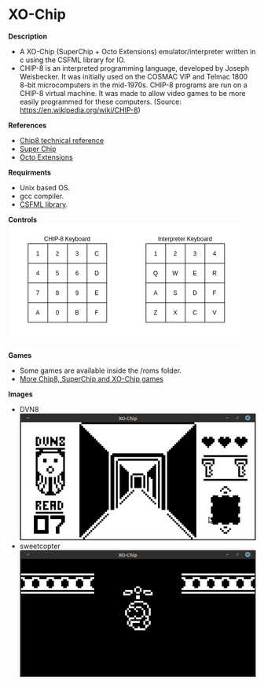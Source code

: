 # XO-Chip

**Description**
  - A XO-Chip (SuperChip + Octo Extensions) emulator/interpreter written in c using the CSFML library for IO.
  - CHIP-8 is an interpreted programming language, developed by Joseph Weisbecker. It was initially used on the COSMAC VIP and Telmac 1800 8-bit microcomputers in the mid-1970s. CHIP-8 programs are run on a CHIP-8 virtual machine. It was made to allow video games to be more easily programmed for these computers. (Source: https://en.wikipedia.org/wiki/CHIP-8)

**References**
  - [Chip8 technical reference](http://devernay.free.fr/hacks/chip8/C8TECH10.HTM)
  - [Super Chip](https://github.com/JohnEarnest/Octo/blob/gh-pages/docs/SuperChip.md)
  - [Octo Extensions](http://johnearnest.github.io/Octo/docs/XO-ChipSpecification.html)

**Requirments**
  - Unix based OS.
  - gcc compiler.
  - [CSFML library](https://www.sfml-dev.org/download/csfml/).

**Controls**
<br/> ![alt text](https://github.com/dma-neves/xo-chip/blob/main/other/controls.png)

**Games**
  - Some games are available inside the /roms folder.
  - [More Chip8, SuperChip and XO-Chip games](https://johnearnest.github.io/chip8Archive/?sort=platform)

**Images**
  - DVN8 <br/> ![alt text](https://github.com/dma-neves/xo-chip/blob/main/other/image_a.png)
  - sweetcopter <br/> ![alt text](https://github.com/dma-neves/xo-chip/blob/main/other/image_b.png)
